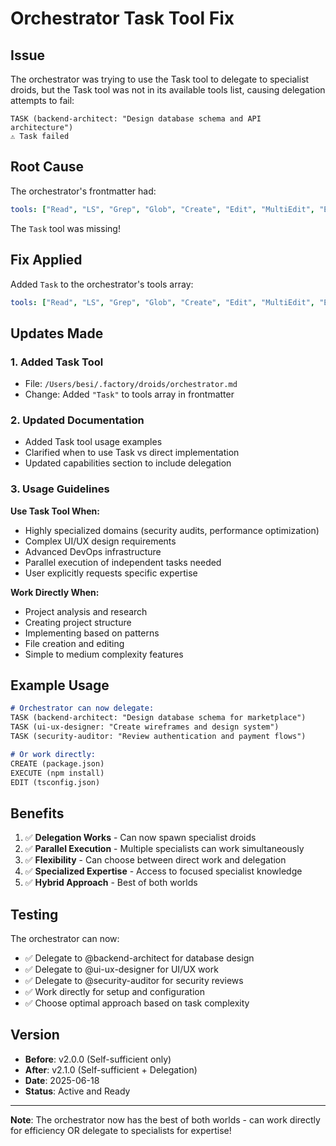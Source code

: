 # Orchestrator Task Tool Fix

## Issue
The orchestrator was trying to use the Task tool to delegate to specialist droids, but the Task tool was not in its available tools list, causing delegation attempts to fail:

```
TASK (backend-architect: "Design database schema and API architecture")
⚠ Task failed
```

## Root Cause
The orchestrator's frontmatter had:
```yaml
tools: ["Read", "LS", "Grep", "Glob", "Create", "Edit", "MultiEdit", "Execute", "TodoWrite", "WebSearch", "FetchUrl"]
```

The `Task` tool was missing!

## Fix Applied
Added `Task` to the orchestrator's tools array:

```yaml
tools: ["Read", "LS", "Grep", "Glob", "Create", "Edit", "MultiEdit", "Execute", "TodoWrite", "WebSearch", "FetchUrl", "Task"]
```

## Updates Made

### 1. Added Task Tool
- File: `/Users/besi/.factory/droids/orchestrator.md`
- Change: Added `"Task"` to tools array in frontmatter

### 2. Updated Documentation
- Added Task tool usage examples
- Clarified when to use Task vs direct implementation
- Updated capabilities section to include delegation

### 3. Usage Guidelines

**Use Task Tool When:**
- Highly specialized domains (security audits, performance optimization)
- Complex UI/UX design requirements
- Advanced DevOps infrastructure
- Parallel execution of independent tasks needed
- User explicitly requests specific expertise

**Work Directly When:**
- Project analysis and research
- Creating project structure
- Implementing based on patterns
- File creation and editing
- Simple to medium complexity features

## Example Usage

```markdown
# Orchestrator can now delegate:
TASK (backend-architect: "Design database schema for marketplace")
TASK (ui-ux-designer: "Create wireframes and design system")
TASK (security-auditor: "Review authentication and payment flows")

# Or work directly:
CREATE (package.json)
EXECUTE (npm install)
EDIT (tsconfig.json)
```

## Benefits

1. ✅ **Delegation Works** - Can now spawn specialist droids
2. ✅ **Parallel Execution** - Multiple specialists can work simultaneously
3. ✅ **Flexibility** - Can choose between direct work and delegation
4. ✅ **Specialized Expertise** - Access to focused specialist knowledge
5. ✅ **Hybrid Approach** - Best of both worlds

## Testing

The orchestrator can now:
- ✅ Delegate to @backend-architect for database design
- ✅ Delegate to @ui-ux-designer for UI/UX work
- ✅ Delegate to @security-auditor for security reviews
- ✅ Work directly for setup and configuration
- ✅ Choose optimal approach based on task complexity

## Version
- **Before**: v2.0.0 (Self-sufficient only)
- **After**: v2.1.0 (Self-sufficient + Delegation)
- **Date**: 2025-06-18
- **Status**: Active and Ready

---

**Note**: The orchestrator now has the best of both worlds - can work directly for efficiency OR delegate to specialists for expertise!
